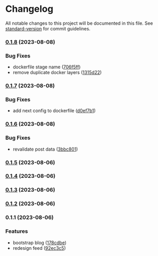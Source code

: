 # Changelog

All notable changes to this project will be documented in this file. See [standard-version](https://github.com/conventional-changelog/standard-version) for commit guidelines.

### [0.1.8](https://github.com/toledompm/post-client/compare/v0.1.7...v0.1.8) (2023-08-08)

### Bug Fixes

- dockerfile stage name ([706f5ff](https://github.com/toledompm/post-client/commit/706f5ffb170135d66ddaee1681aea888bcc45e49))
- remove duplicate docker layers ([1315d22](https://github.com/toledompm/post-client/commit/1315d220a903bfc42b4cb7687b7f31f88cd66823))

### [0.1.7](https://github.com/toledompm/post-client/compare/v0.1.6...v0.1.7) (2023-08-08)

### Bug Fixes

- add next config to dockerfile ([d0ef7b1](https://github.com/toledompm/post-client/commit/d0ef7b12ffe348ce48b01e0cfc87cf1825f52c46))

### [0.1.6](https://github.com/toledompm/post-client/compare/v0.1.5...v0.1.6) (2023-08-08)

### Bug Fixes

- revalidate post data ([3bbc801](https://github.com/toledompm/post-client/commit/3bbc8017de17e445070ef5c6ca540d2a0e507eeb))

### [0.1.5](https://github.com/toledompm/post-client/compare/v0.1.4...v0.1.5) (2023-08-06)

### [0.1.4](https://github.com/toledompm/post-client/compare/v0.1.3...v0.1.4) (2023-08-06)

### [0.1.3](https://github.com/toledompm/post-client/compare/v0.1.2...v0.1.3) (2023-08-06)

### [0.1.2](https://github.com/toledompm/post-client/compare/v0.1.1...v0.1.2) (2023-08-06)

### 0.1.1 (2023-08-06)

### Features

- bootstrap blog ([178cdbe](https://github.com/toledompm/post-client/commit/178cdbe5b3b0a946bcdc2e1701a01ccff4603e69))
- redesign feed ([92ec3c5](https://github.com/toledompm/post-client/commit/92ec3c51cba42408e43f11f7b7088eae14a84b62))
